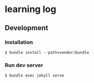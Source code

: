 # learning log

## Development

### Installation

```
$ bundle install --path=vendor/bundle
```

### Run dev server

```
$ bundle exec jekyll serve
```
